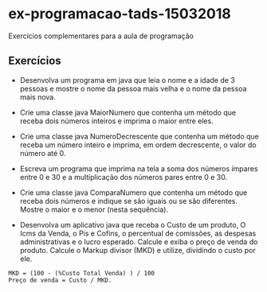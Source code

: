 # ex-programacao-tads-15032018
Exercícios complementares para a aula de programação
## Exercícios

- Desenvolva um programa em java que leia o nome e a idade de 3 pessoas e mostre o nome da pessoa mais velha e o nome da pessoa mais nova.

- Crie uma classe java MaiorNumero que contenha um método que receba dois números inteiros e imprima o maior entre eles.

- Crie uma classe java NumeroDecrescente que contenha um método que receba um número inteiro e imprima, em ordem decrescente, o valor do número até 0.

- Escreva um programa que imprima na tela a soma dos números ímpares entre 0 e 30 e a multiplicação dos números pares entre 0 e 30.

- Crie uma classe java ComparaNumero que contenha um método que receba dois números e indique se são iguais ou se são diferentes. Mostre o maior e o menor (nesta sequência).

- Desenvolva um aplicativo java que receba o Custo de um produto, O Icms da Venda, o Pis e Cofins, o percentual de comissões, as despesas administrativas e o lucro esperado. Calcule e exiba o preço de venda do produto. Calcule o Markup divisor (MKD) e utilize, dividindo o custo por ele.
```
MKD = (100 - (%Custo Total Venda) ) / 100
Preço de venda = Custo / MKD.
```
